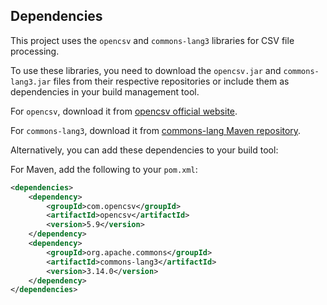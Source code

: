 ## Dependencies

This project uses the `opencsv` and `commons-lang3` libraries for CSV file processing. 

To use these libraries, you need to download the `opencsv.jar` and `commons-lang3.jar` files from their respective repositories or include them as dependencies in your build management tool.

For `opencsv`, download it from [opencsv official website](https://mvnrepository.com/artifact/com.opencsv/opencsv/5.9).

For `commons-lang3`, download it from [commons-lang Maven repository](https://mvnrepository.com/artifact/org.apache.commons/commons-lang3/3.14.0).

Alternatively, you can add these dependencies to your build tool:

For Maven, add the following to your `pom.xml`:

```xml
<dependencies>
    <dependency>
        <groupId>com.opencsv</groupId>
        <artifactId>opencsv</artifactId>
        <version>5.9</version>
    </dependency>
    <dependency>
        <groupId>org.apache.commons</groupId>
        <artifactId>commons-lang3</artifactId>
        <version>3.14.0</version>
    </dependency>
</dependencies>
